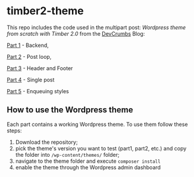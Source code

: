 # timber2-theme

This repo includes the code used in the multipart post: _Wordpress theme from scratch with Timber 2.0_ from the [DevCrumbs](https://devcrumbs.com) Blog:

[Part 1](https://devcrumbs.com/wordpress-theme-from-scratch-with-timber-2-part-1/) - Backend, 

[Part 2](https://devcrumbs.com/wordpress-theme-from-scratch-with-timber-2-part-2/) - Post loop, 

[Part 3](https://devcrumbs.com/wordpress-theme-from-scratch-with-timber-2-part-3/) - Header and Footer

[Part 4](https://devcrumbs.com/wordpress-theme-from-scratch-with-timber-2-part-4/) - Single post

[Part 5](https://devcrumbs.com/wordpress-theme-from-scratch-with-timber-2-part-5/) - Enqueuing styles

## How to use the Wordpress theme
Each part contains a working Wordpress theme. To use them follow these steps:

1. Download the repository;
2. pick the theme's version you want to test (part1, part2, etc.) and copy the folder into `/wp-content/themes/` folder;
3. navigate to the theme folder and execute `composer install`
4. enable the theme through the Wordpress admin dashboard
